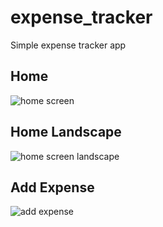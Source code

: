 # expense_tracker

Simple expense tracker app

## Home
![home screen](https://github.com/ziadabdelaziz/Learning-Flutter/tree/main/expense_tracker/lib/images/home.jpg?raw=true)

## Home Landscape
![home screen landscape](https://github.com/ziadabdelaziz/Learning-Flutter/tree/main/expense_tracker/lib/images/home-landscape.jpg?raw=true)

## Add Expense
![add expense](https://github.com/ziadabdelaziz/Learning-Flutter/tree/main/expense_tracker/lib/images/add.jpg?raw=true)
